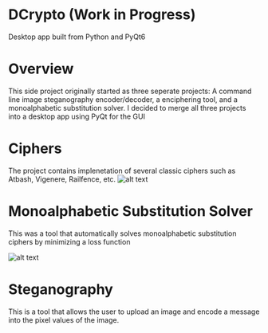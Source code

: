 # DCrypto (Work in Progress)
Desktop app built from Python and PyQt6
# Overview
This side project originally started as three seperate projects: A command line image steganography encoder/decoder, a enciphering tool, and a monoalphabetic substitution solver.  I decided to merge all three projects into a desktop app using PyQt for the GUI

# Ciphers
The project contains implenetation of several classic ciphers such as Atbash, Vigenere, Railfence, etc.
![alt text](https://github.com/lkosoff/DCrypto/blob/master/readmeImages/cipher_screenshot.png?raw=true])

# Monoalphabetic Substitution Solver

This was a tool that automatically solves monoalphabetic substitution ciphers by minimizing a loss function

![alt text](https://github.com/lkosoff/DCrypto/blob/master/readmeImages/solver_screenshot.png?raw=true)

# Steganography

This is a tool that allows the user to upload an image and encode a message into the pixel values of the image.

